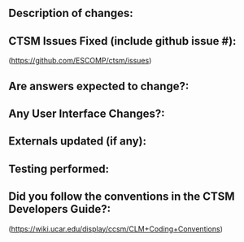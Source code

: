 ## Description of changes:

## CTSM Issues Fixed (include github issue #):
(https://github.com/ESCOMP/ctsm/issues)

## Are answers expected to change?:

## Any User Interface Changes?:

## Externals updated (if any):

## Testing performed:

## Did you follow the conventions in the CTSM Developers Guide?:
(https://wiki.ucar.edu/display/ccsm/CLM+Coding+Conventions)
